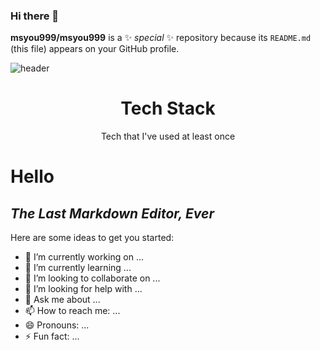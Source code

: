 ### Hi there 👋


**msyou999/msyou999** is a ✨ _special_ ✨ repository because its `README.md` (this file) appears on your GitHub profile.

![header](https://capsule-render.vercel.app/api?type=waving&color=timeGradient&height=250&section=header&text=Minseo%20Yoo&fontSize=80&animation=blink&fontAlignY=40&fontAlign=70)

<h1 align="center"> Tech Stack </h1>
<p align="center">Tech that I've used at least once</p>

# Hello
## _The Last Markdown Editor, Ever_
Here are some ideas to get you started:

- 🔭 I’m currently working on ...
- 🌱 I’m currently learning ...
- 👯 I’m looking to collaborate on ...
- 🤔 I’m looking for help with ...
- 💬 Ask me about ...
- 📫 How to reach me: ...
- 😄 Pronouns: ...
- ⚡ Fun fact: ...

